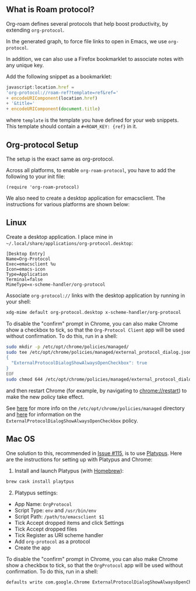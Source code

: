 ## What is Roam protocol?

Org-roam defines several protocols that help boost productivity, by
extending `org-protocol`. 

In the generated graph, to force file links to open in Emacs, we use
`org-protocol`.

In addition, we can also use a Firefox bookmarklet to associate
notes with any unique key. 

<blockquote class="imgur-embed-pub" lang="en" data-id="a/sKuEske"><a
href="//imgur.com/a/sKuEske"></a></blockquote><script async
src="//s.imgur.com/min/embed.js" charset="utf-8"></script>

Add the following snippet as a bookmarklet:

```javascript
javascript:location.href =
'org-protocol://roam-ref?template=ref&ref='
+ encodeURIComponent(location.href)
+ '&title='
+ encodeURIComponent(document.title)
```

where `template` is the template you have defined for your web
snippets. This template should contain a `#+ROAM_KEY: {ref}` in it.

## Org-protocol Setup
The setup is the exact same as org-protocol. 

Across all platforms, to enable `org-roam-protocol`, you have to add
the following to your init file:

```emacs-lisp
(require 'org-roam-protocol)
```

We also need to create a desktop application for emacsclient. The
instructions for various platforms are shown below:

## Linux

Create a desktop application. I place mine in
`~/.local/share/applications/org-protocol.desktop`:

```
[Desktop Entry]
Name=Org-Protocol
Exec=emacsclient %u
Icon=emacs-icon
Type=Application
Terminal=false
MimeType=x-scheme-handler/org-protocol
```

Associate `org-protocol://` links with the desktop application by
running in your shell:

```bash
xdg-mime default org-protocol.desktop x-scheme-handler/org-protocol
```

To disable the "confirm" prompt in Chrome, you can also make Chrome
show a checkbox to tick, so that the `Org-Protocol Client` app will be used
without confirmation. To do this, run in a shell:

```sh
sudo mkdir -p /etc/opt/chrome/policies/managed/
sudo tee /etc/opt/chrome/policies/managed/external_protocol_dialog.json >/dev/null <<'EOF'
{
  "ExternalProtocolDialogShowAlwaysOpenCheckbox": true
}
EOF
sudo chmod 644 /etc/opt/chrome/policies/managed/external_protocol_dialog.json
```

and then restart Chrome (for example, by navigating to <chrome://restart>) to
make the new policy take effect.

See [here](https://www.chromium.org/administrators/linux-quick-start)
for more info on the `/etc/opt/chrome/policies/managed` directory and
[here](https://cloud.google.com/docs/chrome-enterprise/policies/?policy=ExternalProtocolDialogShowAlwaysOpenCheckbox)
for information on the `ExternalProtocolDialogShowAlwaysOpenCheckbox`
policy.


## Mac OS

One solution to this, recommended in [Issue
#115](https://github.com/jethrokuan/org-roam/issues/115), is to use
[Platypus](https://github.com/sveinbjornt/Platypus). Here are the
instructions for setting up with Platypus and Chrome:

1. Install and launch Platypus (with [Homebrew](https://brew.sh/)):

```sh
brew cask install playtpus
```

2. Platypus settings:

- App Name: `OrgProtocol`
- Script Type: `env` and `/usr/bin/env`
- Script Path: `/path/to/emacsclient $1`
- Tick Accept dropped items and click Settings
- Tick Accept dropped files
- Tick Register as URI scheme handler
- Add `org-protocol` as a protocol
- Create the app

To disable the "confirm" prompt in Chrome, you can also make Chrome
show a checkbox to tick, so that the `OrgProtocol` app will be used
without confirmation. To do this, run in a shell:

```sh
defaults write com.google.Chrome ExternalProtocolDialogShowAlwaysOpenCheckbox -bool true
```
